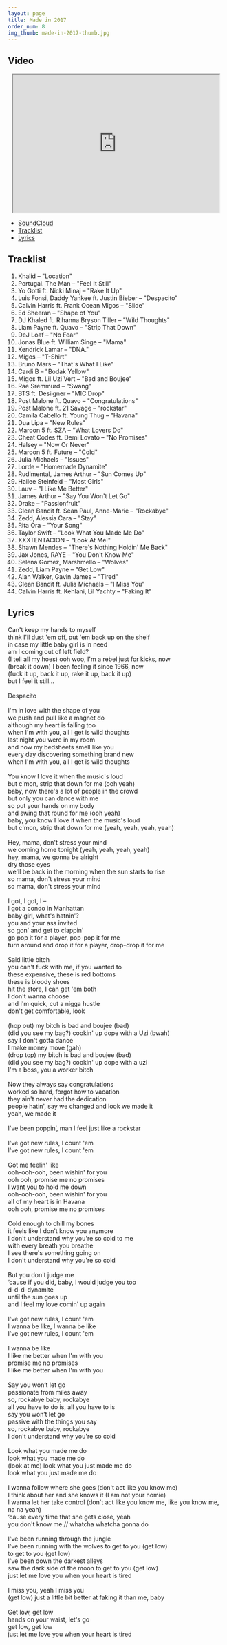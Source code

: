 ```yaml
---
layout: page
title: Made in 2017
order_num: 8
img_thumb: made-in-2017-thumb.jpg
---
```


## Video

<div style="text-align:center;">
  <iframe class="youtube-video" width="480" height="320" src="https://www.youtube.com/embed/wQA59PXOguc?theme=dark&wmode=transparent"></iframe>
</div>

- [SoundCloud](https://soundcloud.com/victorlin/made-in-2017)
- [Tracklist](#tracklist)
- [Lyrics](#lyrics)

## Tracklist

1. Khalid – "Location"
2. Portugal. The Man – "Feel It Still"
3. Yo Gotti ft. Nicki Minaj – "Rake It Up"
4. Luis Fonsi, Daddy Yankee ft. Justin Bieber – "Despacito"
5. Calvin Harris ft. Frank Ocean Migos – "Slide"
6. Ed Sheeran – "Shape of You"
7. DJ Khaled ft. Rihanna Bryson Tiller – "Wild Thoughts"
8. Liam Payne ft. Quavo – "Strip That Down"
9. DeJ Loaf – "No Fear"
10. Jonas Blue ft. William Singe – "Mama"
11. Kendrick Lamar – "DNA."
12. Migos – "T-Shirt"
13. Bruno Mars – "That's What I Like"
14. Cardi B – "Bodak Yellow"
15. Migos ft. Lil Uzi Vert – "Bad and Boujee"
16. Rae Sremmurd – "Swang"
17. BTS ft. Desiigner – "MIC Drop"
18. Post Malone ft. Quavo – "Congratulations"
19. Post Malone ft. 21 Savage – "rockstar"
20. Camila Cabello ft. Young Thug – "Havana"
21. Dua Lipa – "New Rules"
22. Maroon 5 ft. SZA – "What Lovers Do"
23. Cheat Codes ft. Demi Lovato – "No Promises"
24. Halsey – "Now Or Never"
25. Maroon 5 ft. Future – "Cold"
26. Julia Michaels – "Issues"
27. Lorde – "Homemade Dynamite"
28. Rudimental, James Arthur – "Sun Comes Up"
29. Hailee Steinfeld – "Most Girls"
30. Lauv – "I Like Me Better"
31. James Arthur – "Say You Won't Let Go"
32. Drake – "Passionfruit"
33. Clean Bandit ft. Sean Paul, Anne-Marie – "Rockabye"
34. Zedd, Alessia Cara – "Stay"
35. Rita Ora – "Your Song"
36. Taylor Swift – "Look What You Made Me Do"
37. XXXTENTACION – "Look At Me!"
38. Shawn Mendes – "There's Nothing Holdin' Me Back"
39. Jax Jones, RAYE – "You Don't Know Me"
40. Selena Gomez, Marshmello – "Wolves"
41. Zedd, Liam Payne – "Get Low"
42. Alan Walker, Gavin James – "Tired"
43. Clean Bandit ft. Julia Michaels – "I Miss You"
44. Calvin Harris ft. Kehlani, Lil Yachty – "Faking It"

## Lyrics

Can't keep my hands to myself<br>
think I'll dust 'em off, put 'em back up on the shelf<br>
in case my little baby girl is in need<br>
am I coming out of left field?<br>
(I tell all my hoes) ooh woo, I'm a rebel just for kicks, now<br>
(break it down) I been feeling it since 1966, now<br>
(fuck it up, back it up, rake it up, back it up)<br>
but I feel it still...<br>
<br>
Despacito<br>
<br>
I'm in love with the shape of you<br>
we push and pull like a magnet do<br>
although my heart is falling too<br>
when I'm with you, all I get is wild thoughts<br>
last night you were in my room<br>
and now my bedsheets smell like you<br>
every day discovering something brand new<br>
when I'm with you, all I get is wild thoughts<br>
<br>
You know I love it when the music's loud<br>
but c'mon, strip that down for me (ooh yeah)<br>
baby, now there's a lot of people in the crowd<br>
but only you can dance with me<br>
so put your hands on my body<br>
and swing that round for me (ooh yeah)<br>
baby, you know I love it when the music's loud<br>
but c'mon, strip that down for me (yeah, yeah, yeah, yeah)<br>
<br>
Hey, mama, don't stress your mind<br>
we coming home tonight (yeah, yeah, yeah, yeah)<br>
hey, mama, we gonna be alright<br>
dry those eyes<br>
we'll be back in the morning when the sun starts to rise<br>
so mama, don't stress your mind<br>
so mama, don't stress your mind<br>
<br>
I got, I got, I –<br>
I got a condo in Manhattan<br>
baby girl, what's hatnin'?<br>
you and your ass invited<br>
so gon' and get to clappin'<br>
go pop it for a player, pop-pop it for me<br>
turn around and drop it for a player, drop-drop it for me<br>
<br>
Said little bitch<br>
you can't fuck with me, if you wanted to<br>
these expensive, these is red bottoms<br>
these is bloody shoes<br>
hit the store, I can get 'em both<br>
I don't wanna choose<br>
and I'm quick, cut a nigga hustle<br>
don't get comfortable, look<br>
<br>
(hop out) my bitch is bad and boujee (bad)<br>
(did you see my bag?) cookin' up dope with a Uzi (bwah)<br>
say I don't gotta dance<br>
I make money move (gah)<br>
(drop top) my bitch is bad and boujee (bad)<br>
(did you see my bag?) cookin' up dope with a uzi<br>
I'm a boss, you a worker bitch<br>
<br>
Now they always say congratulations<br>
worked so hard, forgot how to vacation<br>
they ain't never had the dedication<br>
people hatin', say we changed and look we made it<br>
yeah, we made it<br>
<br>
I've been poppin’, man I feel just like a rockstar<br>
<br>
I've got new rules, I count 'em<br>
I've got new rules, I count 'em<br>
<br>
Got me feelin' like<br>
ooh-ooh-ooh, been wishin' for you<br>
ooh ooh, promise me no promises<br>
I want you to hold me down<br>
ooh-ooh-ooh, been wishin' for you<br>
all of my heart is in Havana<br>
ooh ooh, promise me no promises<br>
<br>
Cold enough to chill my bones<br>
it feels like I don't know you anymore<br>
I don't understand why you're so cold to me<br>
with every breath you breathe<br>
I see there's something going on<br>
I don't understand why you're so cold<br>
<br>
But you don't judge me<br>
‘cause if you did, baby, I would judge you too<br>
d-d-d-dynamite<br>
until the sun goes up<br>
and I feel my love comin' up again<br>
<br>
I've got new rules, I count 'em<br>
I wanna be like, I wanna be like<br>
I've got new rules, I count 'em<br>
<br>
I wanna be like<br>
I like me better when I'm with you<br>
promise me no promises<br>
I like me better when I'm with you<br>
<br>
Say you won’t let go<br>
passionate from miles away<br>
so, rockabye baby, rockabye<br>
all you have to do is, all you have to is<br>
say you won’t let go<br>
passive with the things you say<br>
so, rockabye baby, rockabye<br>
I don't understand why you're so cold<br>
<br>
Look what you made me do<br>
look what you made me do<br>
(look at me) look what you just made me do<br>
look what you just made me do<br>
<br>
I wanna follow where she goes (don't act like you know me)<br>
I think about her and she knows it (I am not your homie)<br>
I wanna let her take control (don't act like you know me, like you know me, na na yeah)<br>
‘cause every time that she gets close, yeah<br>
you don't know me // whatcha whatcha gonna do<br>
<br>
I've been running through the jungle<br>
I've been running with the wolves to get to you (get low)<br>
to get to you (get low)<br>
I've been down the darkest alleys<br>
saw the dark side of the moon to get to you (get low)<br>
just let me love you when your heart is tired<br>
<br>
I miss you, yeah I miss you<br>
(get low) just a little bit better at faking it than me, baby<br>
<br>
Get low, get low<br>
hands on your waist, let's go<br>
get low, get low<br>
just let me love you when your heart is tired<br>

